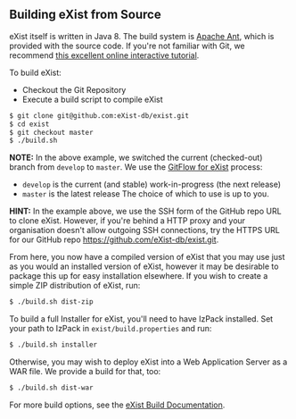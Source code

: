 Building eXist from Source
--------------------------

eXist itself is written in Java 8. The build system is [Apache Ant](http://ant.apache.org/ "The Apache Ant Project"), which is provided with the source code. If you're not familiar with Git, we recommend [this excellent online interactive tutorial](http://try.github.io).

To build eXist:

- Checkout the Git Repository
- Execute a build script to compile eXist

```bash
$ git clone git@github.com:eXist-db/exist.git
$ cd exist
$ git checkout master
$ ./build.sh
```

**NOTE:** 
In the above example, we switched the current (checked-out) branch from `develop` to `master`. We use the [GitFlow for eXist](#contributing-to-exist) process:
- `develop` is the current (and stable) work-in-progress (the next release)
- `master` is the latest release
The choice of which to use is up to you.

**HINT:** 
In the example above, we use the SSH form of the GitHub repo URL to clone eXist. However, if you're behind a HTTP proxy and your organisation doesn't allow outgoing SSH connections, try the HTTPS URL for our GitHub repo <https://github.com/eXist-db/exist.git>.

From here, you now have a compiled version of eXist that you may use just as you would an installed version of eXist, however it may be desirable to package this up for easy installation elsewhere. If you wish to create a simple ZIP distribution of eXist, run:

```bash
$ ./build.sh dist-zip  
```

To build a full Installer for eXist, you'll need to have IzPack installed. Set your path to IzPack in `exist/build.properties` and run:

```bash
$ ./build.sh installer
```

Otherwise, you may wish to deploy eXist into a Web Application Server as a WAR file. We provide a build for that, too:

```bash
$ ./build.sh dist-war
```

For more build options, see the [eXist Build Documentation](http://www.exist-db.org/exist/apps/doc/building.xml "How to build eXist").
